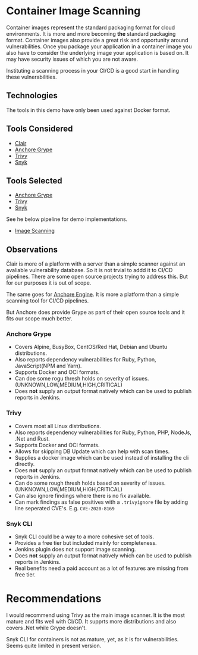 # Container Image Scanning
Container images represent the standard packaging format for cloud environments. It is more and more becoming **the** standard packaging format.
Container images also provide a great risk and opportunity around vulnerabilities. Once you package your application in a container image you also have to consider the underlying image your application is based on. It may have security issues of which you are not aware.

Instituting a scanning process in your CI/CD is a good start in handling these vulnerabilities.
## Technologies
The tools in this demo have only been used against Docker format. 
## Tools Considered
* [Clair](https://quay.io)
* [Anchore Grype](https://github.com/anchore/grype)
* [Trivy](https://github.com/aquasecurity/trivy)
* [Snyk](https://support.snyk.io/hc/en-us/articles/360003946917-Test-images-with-the-Snyk-Container-CLI)

## Tools Selected
* [Anchore Grype](https://github.com/anchore/grype)
* [Trivy](https://github.com/aquasecurity/trivy)
* [Snyk](https://support.snyk.io/hc/en-us/articles/360003946917-Test-images-with-the-Snyk-Container-CLI)

See he below pipeline for demo implementations.

* [Image Scanning](../pipelines/container-scan.groovy)
## Observations
Clair is more of a platform with a server than a simple scanner against an avaliable vulnerability database. So it is not trvial to addd it to CI/CD pipelines. There are some open source projects trying to address this. But for our purposes it is out of scope.

The same goes for [Anchore Engine](https://github.com/anchore/anchore-engine). It is more a platform than a simple scanning tool for CI/CD pipelines. 

But Anchore does provide Grype as part of their open source tools and it fits our scope much better.
### Anchore Grype
* Covers Alpine, BusyBox, CentOS/Red Hat, Debian and Ubuntu distributions.
* Also reports dependency vulnerabilities for Ruby, Python, JavaScript(NPM and Yarn).
* Supports Docker and OCI formats.
* Can doe some rogu thresh holds on severity of issues. (UNKNOWN,LOW,MEDIUM,HIGH,CRITICAL)
* Does **not** supply an output format natively which can be used to publish reports in Jenkins.
### Trivy
* Covers most all Linux distributions.
* Also reports dependency vulnerabilities for Ruby, Python, PHP, NodeJs, .Net and Rust.
* Supports Docker and OCI formats.
* Allows for skipping DB Update which can help with scan times.
* Supplies a docker image which can be used instead of installing the cli directly.
* Does **not** supply an output format natively which can be used to publish reports in Jenkins.
* Can do some rough thresh holds based on severity of issues. (UNKNOWN,LOW,MEDIUM,HIGH,CRITICAL)
* Can also ignore findings where there is no fix available.
* Can mark findings as false positives with a `.trivyignore` file by adding line seperated CVE's. E.g. `CVE-2020-8169`
### Snyk CLI
* Snyk CLI could be a way to a more cohesive set of tools.
* Provides a free tier but included mainly for completeness.
* Jenkins plugin does not support image scanning.
* Does **not** supply an output format natively which can be used to publish reports in Jenkins.
* Real benefits need a paid account as a lot of features are missing from free tier.

# Recommendations
I would recommend using Trivy as the main image scanner. It is the most mature and fits well with CI/CD. It supprts more distributions and also covers .Net while Grype doesn't.

Snyk CLI for containers is not as mature, yet, as it is for vulnerabilities. Seems quite limited in present version.